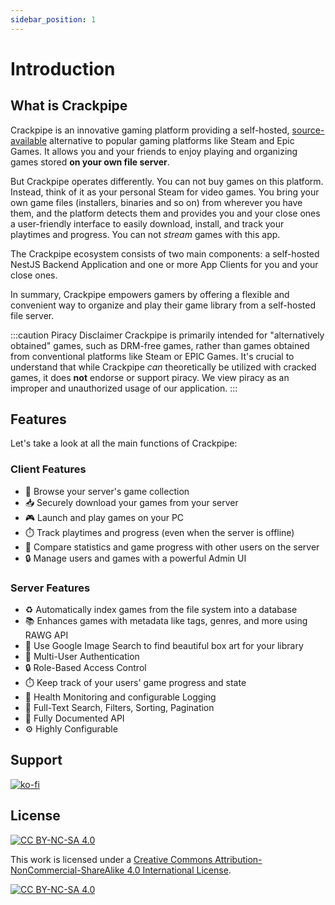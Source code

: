 ```yaml
---
sidebar_position: 1
---
```


# Introduction

## What is Crackpipe

Crackpipe is an innovative gaming platform providing a self-hosted, [source-available](https://wikipedia.org/wiki/Source-available_software) alternative to popular gaming platforms like Steam and Epic Games. It allows you and your friends to enjoy playing and organizing games stored **on your own file server**.

But Crackpipe operates differently. You can not buy games on this platform. Instead, think of it as your personal Steam for video games. You bring your own game files (installers, binaries and so on) from wherever you have them, and the platform detects them and provides you and your close ones a user-friendly interface to easily download, install, and track your playtimes and progress. You can not _stream_ games with this app.

The Crackpipe ecosystem consists of two main components: a self-hosted NestJS Backend Application and one or more App Clients for you and your close ones.

In summary, Crackpipe empowers gamers by offering a flexible and convenient way to organize and play their game library from a self-hosted file server.

:::caution Piracy Disclaimer
Crackpipe is primarily intended for "alternatively obtained" games, such as DRM-free games, rather than games obtained from conventional platforms like Steam or EPIC Games. It's crucial to understand that while Crackpipe _can_ theoretically be utilized with cracked games, it does **not** endorse or support piracy. We view piracy as an improper and unauthorized usage of our application.
:::

## Features

Let's take a look at all the main functions of Crackpipe:

### Client Features

- 🔎 Browse your server's game collection
- 📥 Securely download your games from your server
- 🎮 Launch and play games on your PC
- ⏱️ Track playtimes and progress (even when the server is offline)
- 👥 Compare statistics and game progress with other users on the server
- 🔒 Manage users and games with a powerful Admin UI

### Server Features

- ♻️ Automatically index games from the file system into a database
- 📚 Enhances games with metadata like tags, genres, and more using RAWG API
- 📸 Use Google Image Search to find beautiful box art for your library
- 👥 Multi-User Authentication
- 🔒 Role-Based Access Control
- ⏱️ Keep track of your users' game progress and state
- 🚨 Health Monitoring and configurable Logging
- 🔎 Full-Text Search, Filters, Sorting, Pagination
- 🔌 Fully Documented API
- ⚙️ Highly Configurable

## Support

[![ko-fi](https://ko-fi.com/img/githubbutton_sm.svg)](https://ko-fi.com/R6R76Q6KD)

## License

[![CC BY-NC-SA 4.0][cc-by-nc-sa-shield]][cc-by-nc-sa]

This work is licensed under a
[Creative Commons Attribution-NonCommercial-ShareAlike 4.0 International License][cc-by-nc-sa].

[![CC BY-NC-SA 4.0][cc-by-nc-sa-image]][cc-by-nc-sa]

[cc-by-nc-sa]: http://creativecommons.org/licenses/by-nc-sa/4.0/
[cc-by-nc-sa-image]: https://licensebuttons.net/l/by-nc-sa/4.0/88x31.png
[cc-by-nc-sa-shield]: https://img.shields.io/badge/License-CC%20BY--NC--SA%204.0-lightgrey.svg
